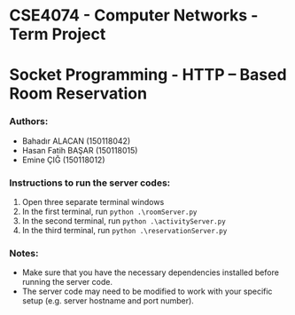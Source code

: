 # CSE4074 - Computer Networks - Term Project
# Socket Programming - HTTP – Based Room Reservation

### Authors:

- Bahadır ALACAN (150118042)
- Hasan Fatih BAŞAR (150118015)
- Emine ÇIĞ (150118012)

### Instructions to run the server codes:

1. Open three separate terminal windows
2. In the first terminal, run `python .\roomServer.py`
3. In the second terminal, run `python .\activityServer.py`
4. In the third terminal, run `python .\reservationServer.py`

### Notes:

- Make sure that you have the necessary dependencies installed before running the server code.
- The server code may need to be modified to work with your specific setup (e.g. server hostname and port number).
